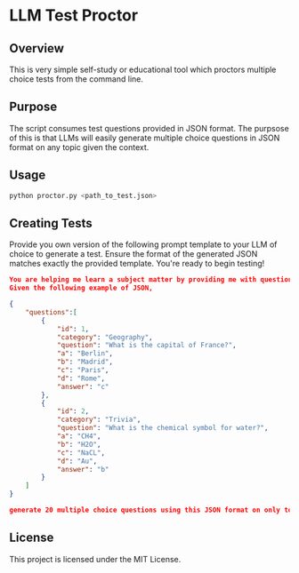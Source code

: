 
# LLM Test Proctor

## Overview
This is very simple self-study or educational tool which proctors multiple choice tests from the command line. 

## Purpose
The script consumes test questions provided in JSON format. The purpsose of this is that LLMs will easily generate multiple choice questions in JSON format on any topic given the context. 

## Usage
```bash
python proctor.py <path_to_test.json>
```
## Creating Tests 
Provide you own version of the following prompt template to your LLM of choice to generate a test. Ensure the format of the generated JSON matches exactly the provided template. You're ready to begin testing!
```json
You are helping me learn a subject matter by providing me with questions and answers.
Given the following example of JSON, 

{
    "questions":[
        {
            "id": 1,
            "category": "Geography",
            "question": "What is the capital of France?",
            "a": "Berlin", 
            "b": "Madrid",
            "c": "Paris",
            "d": "Rome",
            "answer": "c"
        },
        {
            "id": 2,
            "category": "Trivia",
            "question": "What is the chemical symbol for water?",
            "a": "CH4", 
            "b": "H2O",
            "c": "NaCL",
            "d": "Au",
            "answer": "b"
        }
    ]
}

generate 20 multiple choice questions using this JSON format on only topic of <your_topic_here>. 
```

## License
This project is licensed under the MIT License.
